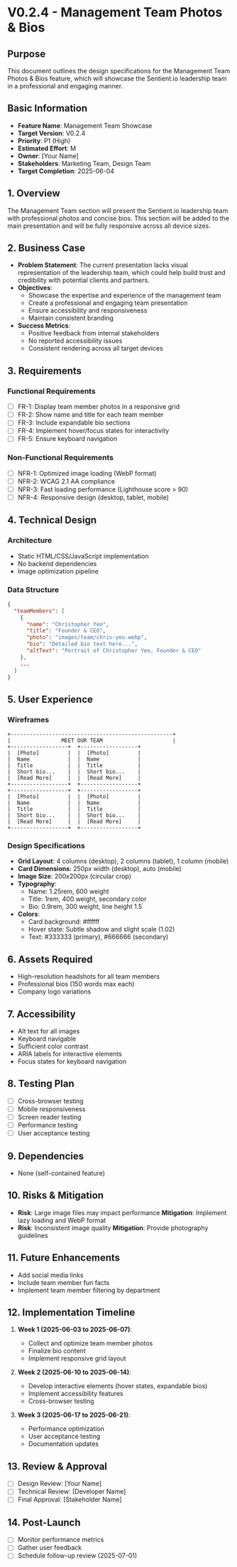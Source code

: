 # V0.2.4 - Management Team Photos & Bios

## Purpose
This document outlines the design specifications for the Management Team Photos & Bios feature, which will showcase the Sentient.io leadership team in a professional and engaging manner.

## Basic Information
- **Feature Name**: Management Team Showcase
- **Target Version**: V0.2.4
- **Priority**: P1 (High)
- **Estimated Effort**: M
- **Owner**: [Your Name]
- **Stakeholders**: Marketing Team, Design Team
- **Target Completion**: 2025-06-04

## 1. Overview
The Management Team section will present the Sentient.io leadership team with professional photos and concise bios. This section will be added to the main presentation and will be fully responsive across all device sizes.

## 2. Business Case
- **Problem Statement**: The current presentation lacks visual representation of the leadership team, which could help build trust and credibility with potential clients and partners.
- **Objectives**:
  - Showcase the expertise and experience of the management team
  - Create a professional and engaging team presentation
  - Ensure accessibility and responsiveness
  - Maintain consistent branding
- **Success Metrics**:
  - Positive feedback from internal stakeholders
  - No reported accessibility issues
  - Consistent rendering across all target devices

## 3. Requirements
### Functional Requirements
- [ ] FR-1: Display team member photos in a responsive grid
- [ ] FR-2: Show name and title for each team member
- [ ] FR-3: Include expandable bio sections
- [ ] FR-4: Implement hover/focus states for interactivity
- [ ] FR-5: Ensure keyboard navigation

### Non-Functional Requirements
- [ ] NFR-1: Optimized image loading (WebP format)
- [ ] NFR-2: WCAG 2.1 AA compliance
- [ ] NFR-3: Fast loading performance (Lighthouse score > 90)
- [ ] NFR-4: Responsive design (desktop, tablet, mobile)

## 4. Technical Design
### Architecture
- Static HTML/CSS/JavaScript implementation
- No backend dependencies
- Image optimization pipeline

### Data Structure
```json
{
  "teamMembers": [
    {
      "name": "Christopher Yeo",
      "title": "Founder & CEO",
      "photo": "images/team/chris-yeo.webp",
      "bio": "Detailed bio text here...",
      "altText": "Portrait of Christopher Yeo, Founder & CEO"
    },
    ...
  ]
}
```

## 5. User Experience
### Wireframes
```
+---------------------------------------------------+
|                MEET OUR TEAM                      |
+------------------+  +------------------+
|  [Photo]         |  |  [Photo]         |
|  Name            |  |  Name            |
|  Title           |  |  Title           |
|  Short bio...    |  |  Short bio...    |
|  [Read More]     |  |  [Read More]     |
+------------------+  +------------------+
+------------------+  +------------------+
|  [Photo]         |  |  [Photo]         |
|  Name            |  |  Name            |
|  Title           |  |  Title           |
|  Short bio...    |  |  Short bio...    |
|  [Read More]     |  |  [Read More]     |
+------------------+  +------------------+
```

### Design Specifications
- **Grid Layout**: 4 columns (desktop), 2 columns (tablet), 1 column (mobile)
- **Card Dimensions**: 250px width (desktop), auto (mobile)
- **Image Size**: 200x200px (circular crop)
- **Typography**:
  - Name: 1.25rem, 600 weight
  - Title: 1rem, 400 weight, secondary color
  - Bio: 0.9rem, 300 weight, line height 1.5
- **Colors**:
  - Card background: #ffffff
  - Hover state: Subtle shadow and slight scale (1.02)
  - Text: #333333 (primary), #666666 (secondary)

## 6. Assets Required
- High-resolution headshots for all team members
- Professional bios (150 words max each)
- Company logo variations

## 7. Accessibility
- Alt text for all images
- Keyboard navigable
- Sufficient color contrast
- ARIA labels for interactive elements
- Focus states for keyboard navigation

## 8. Testing Plan
- [ ] Cross-browser testing
- [ ] Mobile responsiveness
- [ ] Screen reader testing
- [ ] Performance testing
- [ ] User acceptance testing

## 9. Dependencies
- None (self-contained feature)

## 10. Risks & Mitigation
- **Risk**: Large image files may impact performance
  **Mitigation**: Implement lazy loading and WebP format
- **Risk**: Inconsistent image quality
  **Mitigation**: Provide photography guidelines

## 11. Future Enhancements
- Add social media links
- Include team member fun facts
- Implement team member filtering by department

## 12. Implementation Timeline
1. **Week 1 (2025-06-03 to 2025-06-07)**:
   - Collect and optimize team member photos
   - Finalize bio content
   - Implement responsive grid layout

2. **Week 2 (2025-06-10 to 2025-06-14)**:
   - Develop interactive elements (hover states, expandable bios)
   - Implement accessibility features
   - Cross-browser testing

3. **Week 3 (2025-06-17 to 2025-06-21)**:
   - Performance optimization
   - User acceptance testing
   - Documentation updates

## 13. Review & Approval
- [ ] Design Review: [Your Name]
- [ ] Technical Review: [Developer Name]
- [ ] Final Approval: [Stakeholder Name]

## 14. Post-Launch
- [ ] Monitor performance metrics
- [ ] Gather user feedback
- [ ] Schedule follow-up review (2025-07-01)
